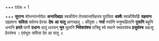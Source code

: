 +++
title = 1

+++
**सुरत्नः** शोभनरत्नोपेतः **अन्तरिक्षप्राः** स्वकीयेन तेजसान्तरिक्षस्य पूरयिता **अश्वैः** स्वकीयैर्वाहैः  **वहमानः** उह्यमानः **सविता** सर्वस्य प्रेरकः **देवः** **आ** **यातु** आगच्छतु । कीदृशः। **नर्या** नर्याणि मनुष्यहितानि **पुरूणि** बहूनि धनानि **हस्ते** पाणौ **दधानः** दातुं धारयन् **भूम** भूतानि **निवेशयंश्च**   रात्रिषु स्वे स्थाने स्थापयंश्च **प्रसुवंश्च** अहःसु प्रेरयंश्च । एवंभूतः सविता देव आ यातु ॥